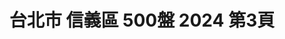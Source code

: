 ---
title: "台北市 信義區 500盤 2024 第3頁"
description: "台北市 信義區 500盤 2024 獲獎餐廳 第3頁"
keywords:
  - 美食競賽
  - 台灣美食
  - 美食精選
datePublished: "2025-06-30"
dateModified: "2025-07-02"
city: "台北市"
district: "信義區"
award: "500盤"
year: "2024"
page: 3
count: 21

restaurants:
  - name: "Le Duet Modern Kaiseki 演蒔光"
    city: "台北市"
    district: "信義區"
    address: "台北市信義區忠孝東路四段553巷16弄9號"
    phone: "0237621570"
    geo: "25.04279210361641, 121.56348668717052"
    link: "台北市/信義區/Le_Duet_Modern_Kaiseki_演蒔光"
    google_map: "https://maps.app.goo.gl/5FTBHZkZj9UgLRas6"
    footinder: "https://footinder.com.tw/%e5%8f%b0%e5%8c%97%e5%b8%82%e4%bf%a1%e7%be%a9%e5%8d%80/105331/"
    award:
    - name: "500盤"
      year: "2024"
  - name: "L'ATELIER de Joel Robuchon 侯布雄法式餐廳"
    city: "台北市"
    district: "信義區"
    address: "台北市信義區松仁路28號5樓"
    phone: "0287292628"
    geo: "25.03986254498836, 121.56761965397939"
    link: "台北市/信義區/L'ATELIER_de_Joel_Robuchon_侯布雄法式餐廳"
    google_map: "https://maps.app.goo.gl/FskDgajijNvH1QHW8"
    footinder: "https://footinder.com.tw/%e5%8f%b0%e5%8c%97%e5%b8%82%e4%bf%a1%e7%be%a9%e5%8d%80/9247/"
    award:
    - name: "500盤"
      year: "2024"
  - name: "Zaaptaipei"
    city: "台北市"
    district: "信義區"
    address: "110台北市信義區吳興街345巷6號"
    phone: "0227201148"
    geo: "25.02675105456895, 121.56631872872735"
    link: "台北市/信義區/Zaaptaipei"
    google_map: "https://maps.app.goo.gl/wDBuepocW8tyz51E9"
    footinder: "https://footinder.com.tw/%e5%8f%b0%e5%8c%97%e5%b8%82%e4%bf%a1%e7%be%a9%e5%8d%80/168894/"
    award:
    - name: "500盤"
      year: "2024"
---